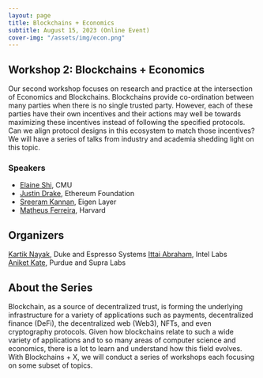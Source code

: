 ```yaml
---
layout: page
title: Blockchains + Economics
subtitle: August 15, 2023 (Online Event)
cover-img: "/assets/img/econ.png"
---
```

   
## Workshop 2: Blockchains + Economics
    
Our second workshop focuses on research and practice at the intersection of Economics and Blockchains. Blockchains provide co-ordination between many parties when there is no single trusted party. However, each of these parties have their own incentives and their actions may well be towards maximizing these incentives instead of following the specified protocols. Can we align protocol designs in this ecosystem to match those incentives? We will have a series of talks from industry and academia shedding light on this topic.

### Speakers
- [Elaine Shi](http://elaineshi.com/), CMU
- [Justin Drake](https://twitter.com/drakefjustin?), Ethereum Foundation
- [Sreeram Kannan](https://www.eigenlayer.xyz/about), Eigen Layer
- [Matheus Ferreira](https://matheusvxf.github.io/), Harvard

## Organizers

[Kartik Nayak](https://users.cs.duke.edu/~kartik/), Duke and Espresso Systems 
[Ittai Abraham](https://decentralizedthoughts.github.io/about-ittai/), Intel Labs    
[Aniket Kate](https://www.cs.purdue.edu/homes/akate/), Purdue and Supra Labs

## About the Series

Blockchain, as a source of decentralized trust, is forming the underlying infrastructure for a variety of applications such as payments, decentralized finance (DeFi), the decentralized web (Web3), NFTs, and even cryptography protocols. Given how blockchains relate to such a wide variety of applications and to so many areas of computer science and economics, there is a lot to learn and understand how this field evolves. With Blockchains + X, we will conduct a series of workshops each focusing on some subset of topics.
